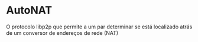 # AutoNAT

O protocolo libp2p que permite a um par determinar se está localizado atrás de um conversor de endereços de rede (NAT)